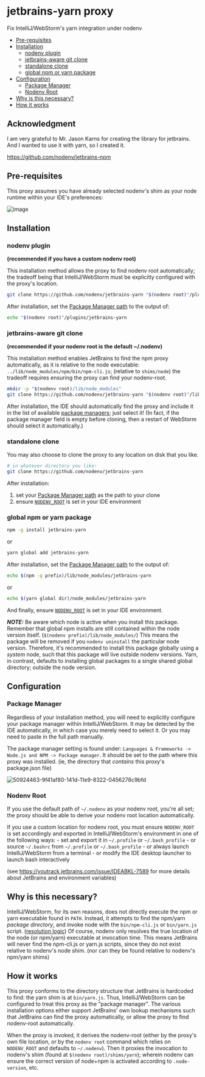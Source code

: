 # jetbrains-yarn proxy

Fix IntelliJ/WebStorm's yarn integration under nodenv

<!-- toc -->

- [Pre-requisites](#pre-requisites)
- [Installation](#installation)
  * [nodenv plugin](#nodenv-plugin)
  * [jetbrains-aware git clone](#jetbrains-aware-git-clone)
  * [standalone clone](#standalone-clone)
  * [global npm or yarn package](#global-npm-or-yarn-package)
- [Configuration](#configuration)
  * [Package Manager](#package-manager)
  * [Nodenv Root](#nodenv-root)
- [Why is this necessary?](#why-is-this-necessary)
- [How it works](#how-it-works)

<!-- tocstop -->

## Acknowledgment

I am very grateful to Mr. Jason Karns for creating the library for jetbrains.
And I wanted to use it with yarn, so I created it.

https://github.com/nodenv/jetbrains-npm

## Pre-requisites

This proxy assumes you have already selected nodenv's shim as your node runtime within your IDE's preferences:

![image](https://user-images.githubusercontent.com/119972/50924357-5984e700-141d-11e9-90bc-8d63dcb26287.png)

## Installation

### nodenv plugin
__(recommended if you have a custom nodenv root)__

This installation method allows the proxy to find nodenv root automatically;
the tradeoff being that IntelliJ/WebStorm must be explicitly configured with the proxy's location.

```sh
git clone https://github.com/nodenv/jetbrains-yarn "$(nodenv root)"/plugins/jetbrains-yarn
```

After installation, set the [Package Manager path](#Package-Manager) to the output of:

```sh
echo "$(nodenv root)"/plugins/jetbrains-yarn
```

### jetbrains-aware git clone
__(recommended if your nodenv root is the default ~/.nodenv)__

This installation method enables JetBrains to find the npm proxy automatically, as it is relative to the node executable: `../lib/node_modules/npm/bin/npm-cli.js`; (relative to `shims/node`)
the tradeoff requires ensuring the proxy can find your nodenv-root.

```sh
mkdir -p "$(nodenv root)/lib/node_modules"
git clone https://github.com/nodenv/jetbrains-yarn "$(nodenv root)"/lib/node_modules/yarn
```

After installation, the IDE should automatically find the proxy and include it in the list of available [package managers](#Package-Manager); just select it! (In fact, if the package manager field is empty before cloning, then a restart of WebStorm should select it automatically.)

### standalone clone

You may also choose to clone the proxy to any location on disk that you like.

```sh
# in whatever directory you like:
git clone https://github.com/nodenv/jetbrains-yarn
```

After installation:
1. set your [Package Manager path](#Package-Manager) as the path to your clone
2. ensure [`NODENV_ROOT`](#Nodenv-Root) is set in your IDE environment

### global npm or yarn package

```sh
npm -g install jetbrains-yarn
```

or

```sh
yarn global add jetbrains-yarn
```

After installation, set the [Package Manager path](#Package-Manager) to the output of:

```sh
echo $(npm -g prefix)/lib/node_modules/jetbrains-yarn
```

or

```sh
echo $(yarn global dir)/node_modules/jetbrains-yarn
```

And finally, ensure [`NODENV_ROOT`](#Nodenv-Root) is set in your IDE environment.

*__NOTE:__*
Be aware which node is active when you install this package.
Remember that global npm installs are still contained within the node version itself. (`$(nodenv prefix)/lib/node_modules/`)
This means the package will be removed if you `nodenv uninstall` the particular node version.
Therefore, it's recommended to install this package globally using a _system_ node, such that this package will live outside nodenv versions.
Yarn, in contrast, defaults to installing global packages to a single shared global directory; outside the node version.

## Configuration

### Package Manager

Regardless of your installation method, you will need to explicitly configure your package manager within IntelliJ/WebStorm.
It may be detected by the IDE automatically, in which case you merely need to select it.
Or you may need to paste in the full path manually.

The package manager setting is found under: `Languages & Frameworks -> Node.js and NPM -> Package manager`.
It should be set to the path where this proxy was installed. (ie, the directory that _contains_ this proxy's package.json file)

![50924463-9f41af80-141d-11e9-8322-0456278c9bfd](https://user-images.githubusercontent.com/119972/50924683-47577880-141e-11e9-9438-e01bac8ad118.png)

### Nodenv Root

If you use the default path of `~/.nodenv` as your nodenv root, you're all set;
the proxy should be able to derive your nodenv root location automatically.

If you use a custom location for nodenv root, you must ensure `NODENV_ROOT` is set accordingly and exported in IntelliJ/WebStorm's environment in one of the following ways:
    - set and export it in `~/.profile` or `~/.bash_profile`
    - or source `~/.bashrc` from `~/.profile` or `~/.bash_profile`
    - or always launch IntelliJ/WebStorm from a terminal
    - or modify the IDE desktop launcher to launch bash interactively

(see https://youtrack.jetbrains.com/issue/IDEABKL-7589 for more details about JetBrains and environment variables)

## Why is this necessary?

IntelliJ/WebStorm, for its own reasons, does not directly execute the npm or yarn executable found in `PATH`.
Instead, it attempts to find the npm/yarn _package directory_, and invoke node with the `bin/npm-cli.js` or `bin/yarn.js` script.
([resolution logic](https://github.com/nodenv/nodenv/pull/129#discussion_r246391978))
Of course, nodenv only resolves the true location of the node (or npm/yarn) executable at invocation time.
This means JetBrains will never find the npm-cli.js or yarn.js scripts, since they do not exist relative to nodenv's node shim. (nor can they be found relative to nodenv's npm/yarn shims)

## How it works

This proxy conforms to the directory structure that JetBrains is hardcoded to find: the yarn shim is at `bin/yarn.js`.
Thus, IntelliJ/WebStorm can be configured to treat this proxy as the "package manager".
The various installation options either support JetBrains' own lookup mechanisms such that JetBrains can find the proxy automatically, or allow the proxy to find nodenv-root automatically.

When the proxy is invoked, it derives the nodenv-root (either by the proxy's own file location, or by the `nodenv root` command which relies on `NODENV_ROOT` and defaults to `~/.nodenv`).
Then it proxies the invocation to nodenv's shim (found at `$(nodenv root)/shims/yarn`); wherein nodenv can ensure the correct version of node+npm is activated according to `.node-version`, etc.

## 
